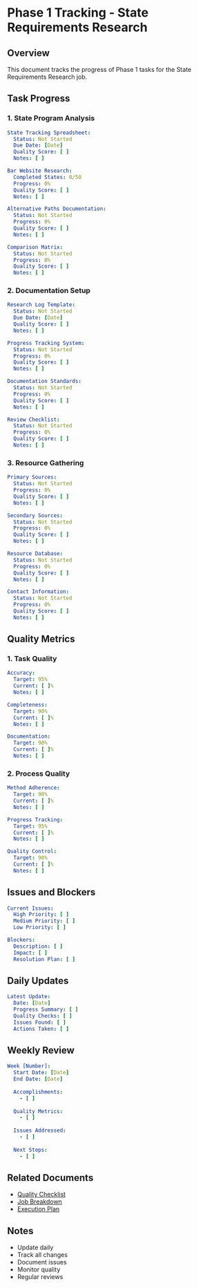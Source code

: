 # Phase 1 Tracking - State Requirements Research

## Overview
This document tracks the progress of Phase 1 tasks for the State Requirements Research job.

## Task Progress

### 1. State Program Analysis
```yaml
State Tracking Spreadsheet:
  Status: Not Started
  Due Date: [Date]
  Quality Score: [ ]
  Notes: [ ]

Bar Website Research:
  Completed States: 0/50
  Progress: 0%
  Quality Score: [ ]
  Notes: [ ]

Alternative Paths Documentation:
  Status: Not Started
  Progress: 0%
  Quality Score: [ ]
  Notes: [ ]

Comparison Matrix:
  Status: Not Started
  Progress: 0%
  Quality Score: [ ]
  Notes: [ ]
```

### 2. Documentation Setup
```yaml
Research Log Template:
  Status: Not Started
  Due Date: [Date]
  Quality Score: [ ]
  Notes: [ ]

Progress Tracking System:
  Status: Not Started
  Progress: 0%
  Quality Score: [ ]
  Notes: [ ]

Documentation Standards:
  Status: Not Started
  Progress: 0%
  Quality Score: [ ]
  Notes: [ ]

Review Checklist:
  Status: Not Started
  Progress: 0%
  Quality Score: [ ]
  Notes: [ ]
```

### 3. Resource Gathering
```yaml
Primary Sources:
  Status: Not Started
  Progress: 0%
  Quality Score: [ ]
  Notes: [ ]

Secondary Sources:
  Status: Not Started
  Progress: 0%
  Quality Score: [ ]
  Notes: [ ]

Resource Database:
  Status: Not Started
  Progress: 0%
  Quality Score: [ ]
  Notes: [ ]

Contact Information:
  Status: Not Started
  Progress: 0%
  Quality Score: [ ]
  Notes: [ ]
```

## Quality Metrics

### 1. Task Quality
```yaml
Accuracy:
  Target: 95%
  Current: [ ]%
  Notes: [ ]

Completeness:
  Target: 90%
  Current: [ ]%
  Notes: [ ]

Documentation:
  Target: 90%
  Current: [ ]%
  Notes: [ ]
```

### 2. Process Quality
```yaml
Method Adherence:
  Target: 90%
  Current: [ ]%
  Notes: [ ]

Progress Tracking:
  Target: 95%
  Current: [ ]%
  Notes: [ ]

Quality Control:
  Target: 90%
  Current: [ ]%
  Notes: [ ]
```

## Issues and Blockers
```yaml
Current Issues:
  High Priority: [ ]
  Medium Priority: [ ]
  Low Priority: [ ]

Blockers:
  Description: [ ]
  Impact: [ ]
  Resolution Plan: [ ]
```

## Daily Updates
```yaml
Latest Update:
  Date: [Date]
  Progress Summary: [ ]
  Quality Checks: [ ]
  Issues Found: [ ]
  Actions Taken: [ ]
```

## Weekly Review
```yaml
Week [Number]:
  Start Date: [Date]
  End Date: [Date]
  
  Accomplishments:
    - [ ]
    
  Quality Metrics:
    - [ ]
    
  Issues Addressed:
    - [ ]
    
  Next Steps:
    - [ ]
```

## Related Documents
- [Quality Checklist](../../../.qa/active/state_requirements_research/quality_checklist.md)
- [Job Breakdown](../../../.jobs/active/state_requirements_research/breakdown.md)
- [Execution Plan](../../../.jobs/active/state_requirements_research/execution.md)

## Notes
- Update daily
- Track all changes
- Document issues
- Monitor quality
- Regular reviews 
